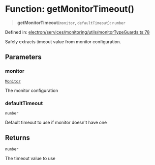 # Function: getMonitorTimeout()

> **getMonitorTimeout**(`monitor`, `defaultTimeout`): `number`

Defined in: [electron/services/monitoring/utils/monitorTypeGuards.ts:78](https://github.com/Nick2bad4u/Uptime-Watcher/blob/main/electron/services/monitoring/utils/monitorTypeGuards.ts#L78)

Safely extracts timeout value from monitor configuration.

## Parameters

### monitor

[`Monitor`](../../../../../../shared/types/interfaces/Monitor.md)

The monitor configuration

### defaultTimeout

`number`

Default timeout to use if monitor doesn't have one

## Returns

`number`

The timeout value to use
